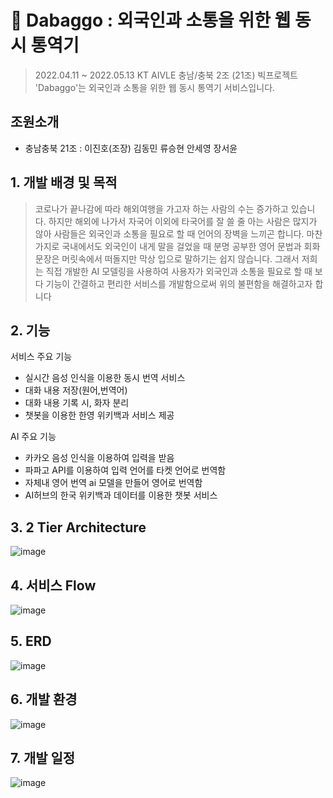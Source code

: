 # 📱 Dabaggo : 외국인과 소통을 위한 웹 동시 통역기 

> 2022.04.11 ~ 2022.05.13 KT AIVLE 충남/충북 2조 (21조) 빅프로젝트
'Dabaggo'는 외국인과 소통을 위한 웹 동시 통역기 서비스입니다.

## 조원소개
- 충남충북 21조 :
이진호(조장) 김동민 류승현 안세영 장서윤

## 1. 개발 배경 및 목적

> 코로나가 끝나감에 따라 해외여행을 가고자 하는 사람의 수는 증가하고 있습니다. 하지만 해외에 나가서 자국어 이외에 타국어를 잘 쓸 줄 아는 사람은 많지가 않아 사람들은 외국인과 소통을 필요로 할 때 언어의 장벽을 느끼곤 합니다. 마찬가지로 국내에서도 외국인이 내게 말을 걸었을 때 분명 공부한 영어 문법과 회화 문장은 머릿속에서 떠돌지만 막상 입으로 말하기는 쉽지 않습니다. 그래서 저희는 직접 개발한 AI 모델링을 사용하여 사용자가 외국인과 소통을 필요로 할 때 보다 기능이 간결하고 편리한 서비스를 개발함으로써 위의 불편함을 해결하고자 합니다

## 2. 기능

서비스 주요 기능
- 실시간 음성 인식을 이용한 동시 번역 서비스
- 대화 내용 저장(원어,번역어)
- 대화 내용 기록 시, 화자 분리
- 챗봇을 이용한 한영 위키백과 서비스 제공
 
AI 주요 기능
- 카카오 음성 인식을 이용하여 입력을 받음
- 파파고 API를 이용하여 입력 언어를 타켓 언어로 번역함
- 자체내 영어 번역 ai 모델을 만들어 영어로 번역함
- AI허브의 한국 위키백과 데이터를 이용한 챗봇 서비스

## 3. 2 Tier Architecture
![image](https://user-images.githubusercontent.com/86819254/164353189-4df60420-f190-41e3-9029-7bf8a4e449ec.png)

## 4. 서비스 Flow
![image](https://user-images.githubusercontent.com/86819254/164353597-39c2906d-c053-49d9-8d70-39ae1a9ea926.png)

## 5. ERD 
![image](https://user-images.githubusercontent.com/86819254/164353624-89cffe82-1599-41b3-9af6-9dba5aa3710b.png)

## 6. 개발 환경

![image](https://user-images.githubusercontent.com/86819254/164356250-c046ec42-2688-4925-8796-60dfcd46dc29.png)

## 7. 개발 일정 
![image](https://user-images.githubusercontent.com/86819254/164357250-4d36e742-1e7e-4380-81aa-9abef48abb62.png)


